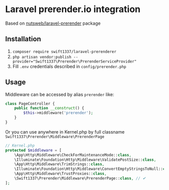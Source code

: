 # Laravel prerender.io integration 
Based on [nutsweb/laravel-prerender](https://github.com/jeroennoten/Laravel-Prerender) package

## Installation
1) `composer require swift1337/laravel-prerenderer`
2) `php artisan vendor:publish --provider="Swift1337\Prerender\PrerenderServiceProvider"`
3) Fill `.env` credentials described in `config/prerender.php`

## Usage
Middleware can be accessed by alias `prerender` like:
```php
class PageController {
    public function __construct() {
        $this->middleware('prerender'); 
    }
}
```

Or you can use anywhere in Kernel.php by full classname `Swift1337\Prerender\Middleware\PrerenderPage` 
```php
// Kernel.php
protected $middleware = [
    \App\Http\Middleware\CheckForMaintenanceMode::class,
    \Illuminate\Foundation\Http\Middleware\ValidatePostSize::class,
    \App\Http\Middleware\TrimStrings::class,
    \Illuminate\Foundation\Http\Middleware\ConvertEmptyStringsToNull::class,
    \App\Http\Middleware\TrustProxies::class,
    \Swift1337\Prerender\Middleware\PrerenderPage::class, // ✔︎
];
```
 
